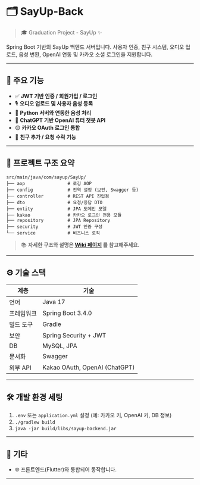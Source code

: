 # 🗂️ SayUp-Back

> 🎓 Graduation Project - SayUp ✨

Spring Boot 기반의 SayUp 백엔드 서버입니다. 사용자 인증, 친구 시스템, 오디오 업로드, 음성 변환, OpenAI 연동 및 카카오 소셜 로그인을 지원합니다.

---

## 🚀 주요 기능

- ✅ **JWT 기반 인증 / 회원가입 / 로그인**
- 🎙️ **오디오 업로드 및 사용자 음성 등록**
- 🔄 **Python 서버와 연동한 음성 처리**
- 🧠 **ChatGPT 기반 OpenAI 튜터 챗봇 API**
- 🟡 **카카오 OAuth 로그인 통합**
- 🤝 **친구 추가 / 요청 수락 기능**

---

## 📁 프로젝트 구조 요약

```
src/main/java/com/sayup/SayUp/
├── aop                # 로깅 AOP
├── config             # 전역 설정 (보안, Swagger 등)
├── controller         # REST API 진입점
├── dto                # 요청/응답 DTO
├── entity             # JPA 도메인 모델
├── kakao              # 카카오 로그인 전용 모듈
├── repository         # JPA Repository
├── security           # JWT 인증 구성
└── service            # 비즈니스 로직
```

> 📚 **자세한 구조와 설명은 [Wiki 페이지](https://github.com/GraduationProject-SayUp/SayUp-Back/wiki) 를 참고해주세요.**

---

## ⚙️ 기술 스택

| 계층        | 기술                                 |
|-------------|--------------------------------------|
| 언어        | Java 17                              |
| 프레임워크  | Spring Boot 3.4.0                    |
| 빌드 도구   | Gradle                               |
| 보안        | Spring Security + JWT                |
| DB          | MySQL, JPA                           |
| 문서화      | Swagger                              |
| 외부 API    | Kakao OAuth, OpenAI (ChatGPT)        |

---

## 🛠️ 개발 환경 세팅

1. `.env` 또는 `application.yml` 설정 (예: 카카오 키, OpenAI 키, DB 정보)
2. `./gradlew build`
3. `java -jar build/libs/sayup-backend.jar`

---

## 📌 기타

- 🌐 프론트엔드(Flutter)와 통합되어 동작합니다.

---

